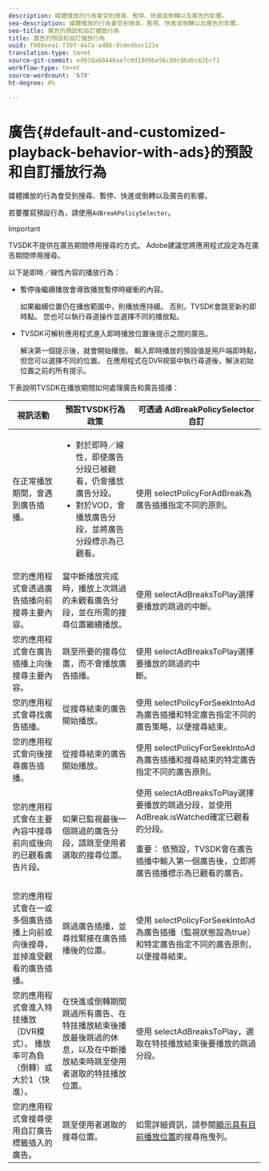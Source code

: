 ```yaml
---
description: 媒體播放的行為會受到搜尋、暫停、快進或倒轉以及廣告的影響。
seo-description: 媒體播放的行為會受到搜尋、暫停、快進或倒轉以及廣告的影響。
seo-title: 廣告的預設和自訂播放行為
title: 廣告的預設和自訂播放行為
uuid: f008eea1-f30f-4a7a-ad8b-9cde4bac121e
translation-type: tm+mt
source-git-commit: ed910a60440ae7c0d19d9be56c80c8bdbc62bcf1
workflow-type: tm+mt
source-wordcount: '679'
ht-degree: 0%

---
```



# 廣告{#default-and-customized-playback-behavior-with-ads}的預設和自訂播放行為

媒體播放的行為會受到搜尋、暫停、快進或倒轉以及廣告的影響。

若要覆寫預設行為，請使用`AdBreakPolicySelector`。

>[!IMPORTANT]
>
>TVSDK不提供在廣告期間停用搜尋的方式。 Adobe建議您將應用程式設定為在廣告期間停用搜尋。

以下是即時／線性內容的播放行為：

* 暫停後繼續播放會導致播放暫停時緩衝的內容。

   如果繼續位置仍在播放範圍中，則播放應持續。 否則，TVSDK會跳至新的即時點。 您也可以執行尋道操作並選擇不同的播放點。
* TVSDK可解析應用程式進入即時播放位置後提示之間的廣告。

   解決第一個提示後，就會開始播放。 輸入即時播放的預設值是用戶端即時點，但您可以選擇不同的位置。 在應用程式在DVR視窗中執行尋道後，解決初始位置之前的所有提示。

下表說明TVSDK在播放期間如何處理廣告和廣告插播：

<table id="table_466538B1C2A646B89EB4F9AA111203BE"> 
 <thead> 
  <tr> 
   <th colname="col1" class="entry"> <b>視訊活動</b> </th> 
   <th colname="col2" class="entry"> <b>預設TVSDK行為政策</b> </th> 
   <th colname="col3" class="entry"><b>可透過 <span class="codeph"> AdBreakPolicySelector自訂</b></span> </th> 
  </tr>
 </thead>
 <tbody> 
  <tr> 
   <td colname="col1"> 在正常播放期間，會遇到廣告插播。 </td> 
   <td colname="col2"> 
    <ul id="ul_10D2638676EA4ADDA718E61BD4FDC1D2"> 
     <li id="li_D5CC30F063934C738971E2E8AF00C137"> 對於即時／線性，即使廣告分段已被觀看，仍會播放廣告分段。 </li> 
     <li id="li_D962C0938DA74186AE99D117E5A74E38">對於VOD，會播放廣告分段，並將廣告分段標示為已觀看。 </li> 
    </ul> </td> 
   <td colname="col3">使用<span class="codeph"> selectPolicyForAdBreak</span>為廣告插播指定不同的原則。 </td> 
  </tr> 
  <tr> 
   <td colname="col1"> 您的應用程式會透過廣告插播向前搜尋主要內容。 </td> 
   <td colname="col2"> 當中斷播放完成時，播放上次跳過的未觀看廣告分段，並在所需的搜尋位置繼續播放。 </td> 
   <td colname="col3">使用<span class="codeph"> selectAdBreaksToPlay</span>選擇要播放的跳過的中斷。 </td> 
  </tr> 
  <tr> 
   <td colname="col1"> 您的應用程式會在廣告插播上向後搜尋主要內容。 </td> 
   <td colname="col2"> 跳至所要的搜尋位置，而不會播放廣告插播。 </td> 
   <td colname="col3">使用<span class="codeph"> selectAdBreaksToPlay</span>選擇要播放的跳過的中斷。                      </td> 
  </tr> 
  <tr> 
   <td colname="col1"> 您的應用程式會尋找廣告插播。 </td> 
   <td colname="col2"> 從搜尋結束的廣告開始播放。 </td> 
   <td colname="col3">使用<span class="codeph"> selectPolicyForSeekIntoAd</span>為廣告插播和特定廣告指定不同的廣告策略，以便搜尋結束。 </td> 
  </tr> 
  <tr> 
   <td colname="col1"> 您的應用程式會向後搜尋廣告插播。 </td> 
   <td colname="col2"> 從搜尋結束的廣告開始播放。 </td> 
   <td colname="col3">使用<span class="codeph"> selectPolicyForSeekIntoAd</span>為廣告插播和搜尋結束的特定廣告指定不同的廣告原則。 </td> 
  </tr> 
  <tr> 
   <td colname="col1"> 您的應用程式會在主要內容中搜尋前向或後向的已觀看廣告片段。 </td> 
   <td colname="col2"> 如果已監視最後一個跳過的廣告分段，請跳至使用者選取的搜尋位置。 </td> 
   <td colname="col3">使用<span class="codeph"> selectAdBreaksToPlay</span>選擇要播放的跳過分段，並使用<span class="codeph"> AdBreak.isWatched</span>確定已觀看的分段。 <p>重要： 依預設，TVSDK會在廣告插播中輸入第一個廣告後，立即將廣告插播標示為已觀看的廣告。 </p> </td> 
  </tr> 
  <tr> 
   <td colname="col1"> 您的應用程式會在一或多個廣告插播上向前或向後搜尋，並掉進受觀看的廣告插播。 </td> 
   <td colname="col2"> 跳過廣告插播，並尋找緊接在廣告插播後的位置。 </td> 
   <td colname="col3">使用<span class="codeph"> selectPolicyForSeekIntoAd</span>為廣告插播（監視狀態設為true）和特定廣告指定不同的廣告原則，以便搜尋結束。 </td> 
  </tr> 
  <tr> 
   <td colname="col1"> 您的應用程式會進入特技播放（DVR模式）。 播放率可為負（倒轉）或大於1（快進）。 </td> 
   <td colname="col2"> 在快進或倒轉期間跳過所有廣告、在特技播放結束後播放最後跳過的休息，以及在中斷播放結束時跳至使用者選取的特技播放位置。 </td> 
   <td colname="col3">使用<span class="codeph"> selectAdBreaksToPlay</span>，選取在特技播放結束後要播放的跳過分段。 </td> 
  </tr> 
  <tr> 
   <td colname="col1"> 您的應用程式會搜尋使用自訂廣告標籤插入的廣告。 </td> 
   <td colname="col2"> 跳至使用者選取的搜尋位置。 </td> 
   <td colname="col3">如需詳細資訊，請參閱<a href="../../../tvsdk-3x-android-prog/android-3x-content-playback-options-android2/ui-configure/android-3x-ui-seek-scrub-bar-display.md" format="dita" scope="local">顯示具有目前播放位置</a>的搜尋拖曳列。 </td> 
  </tr> 
 </tbody> 
</table>


